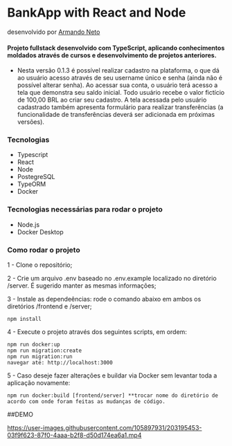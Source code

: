 # BankApp with React and Node

desenvolvido por [Armando Neto](https://github.com/ArNeto19)

#### Projeto fullstack desenvolvido com TypeScript, aplicando conhecimentos moldados através de cursos e desenvolvimento de projetos anteriores.

- Nesta versão 0.1.3 é possível realizar cadastro na plataforma, o que dá ao usuário acesso através de seu username único e senha (ainda não é possível alterar senha). Ao acessar sua conta, o usuário terá acesso a tela que demonstra seu saldo inicial. Todo usuário recebe o valor fictício de 100,00 BRL ao criar seu cadastro. A tela acessada pelo usuário cadastrado também apresenta formulário para realizar transferências (a funcionalidade de transferências deverá ser adicionada em próximas versões). 

### Tecnologias
- Typescript
- React
- Node
- PostegreSQL
- TypeORM
- Docker

### Tecnologias necessárias para rodar o projeto
- Node.js
- Docker Desktop

### Como rodar o projeto

1 - Clone o repositório;

2 - Crie um arquivo .env baseado no .env.example localizado no diretório /server. É sugerido manter as mesmas informações;

3 - Instale as dependeências: rode o comando abaixo em ambos os diretórios /frontend e /server;
    
    npm install

4 - Execute o projeto através dos seguintes scripts, em ordem:
    
    npm run docker:up
    npm run migration:create
    npm run migration:run
    navegar até: http://localhost:3000

5 - Caso deseje fazer alterações e buildar via Docker sem levantar toda a aplicação novamente:

    npm run docker:build [frontend/server] **trocar nome do diretório de acordo com onde foram feitas as mudanças de código.
    
##DEMO

https://user-images.githubusercontent.com/105897931/203195453-03f9f623-87f0-4aaa-b2f8-d50d174ea6a1.mp4

